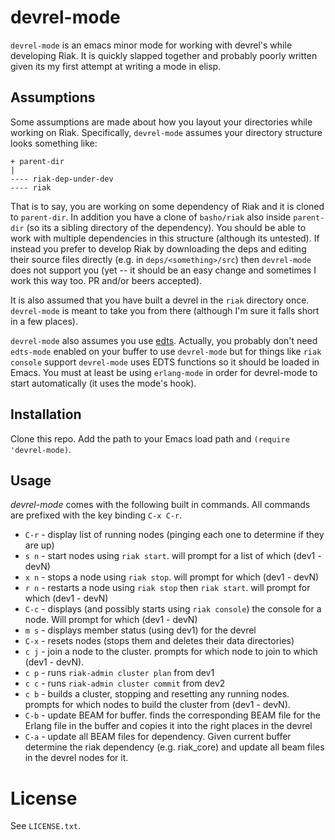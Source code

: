 # devrel-mode

`devrel-mode` is an emacs minor mode for working with devrel's while
developing Riak. It is quickly slapped together and probably poorly
written given its my first attempt at writing a mode in elisp.

## Assumptions

Some assumptions are made about how you layout your directories while
working on Riak. Specifically, `devrel-mode` assumes your directory
structure looks something like:

```
+ parent-dir
|
---- riak-dep-under-dev
---- riak
```

That is to say, you are working on some dependency of Riak and it is
cloned to `parent-dir`. In addition you have a clone of `basho/riak`
also inside `parent-dir` (so its a sibling directory of the
dependency). You should be able to work with multiple dependencies in
this structure (although its untested). If instead you prefer to
develop Riak by downloading the deps and editing their source files
directly (e.g. in `deps/<something>/src`) then `devrel-mode` does not
support you (yet -- it should be an easy change and sometimes I work
this way too. PR and/or beers accepted).

It is also assumed that you have built a devrel in the `riak`
directory once. `devrel-mode` is meant to take you from there
(although I'm sure it falls short in a few places).

`devrel-mode` also assumes you use
[edts](https://github.com/tjarvstrand/edts). Actually, you probably
don't need `edts-mode` enabled on your buffer to use `devrel-mode` but
for things like `riak console` support `devrel-mode` uses EDTS
functions so it should be loaded in Emacs. You must at least be using
`erlang-mode` in order for devrel-mode to start automatically (it uses
the mode's hook).

## Installation

Clone this repo. Add the path to your Emacs load path and `(require
'devrel-mode)`.

## Usage

*devrel-mode* comes with the following built in commands. All commands
 are prefixed with the key binding `C-x C-r`.

* `C-r` - display list of running nodes (pinging each one to
  determine if they are up)
* `s n` - start nodes using `riak start`. will prompt for a list of
  which (dev1 - devN)
* `x n` - stops a node using `riak stop`. will prompt for
  which (dev1 - devN)
* `r n` - restarts a node using `riak stop` then `riak start`. will
  prompt for which (dev1 - devN)
* `C-c` - displays (and possibly starts using `riak console`) the
  console for a node. Will prompt for which (dev1 - devN)
* `m s` - displays member status (using dev1) for the devrel
* `C-x` - resets nodes (stops them and deletes their data directories)
* `c j` - join a node to the cluster. prompts for which node to join
  to which (dev1 - devN).
* `c p` - runs `riak-admin cluster plan` from dev1
* `c c` - runs `riak-admin cluster commit` from dev2
* `c b` - builds a cluster, stopping and resetting any running
  nodes. prompts for which nodes to build the cluster from (dev1 - devN).
* `C-b` - update BEAM for buffer. finds the corresponding BEAM file
  for the Erlang file in the buffer and copies it into the right places
  in the devrel
* `C-a` - update all BEAM files for dependency. Given current buffer
  determine the riak dependency (e.g. riak_core) and update all beam
  files in the devrel nodes for it.

# License

See `LICENSE.txt`.
